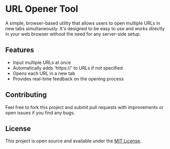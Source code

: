 # URL Opener Tool

A simple, browser-based utility that allows users to open multiple URLs in new tabs simultaneously. It's designed to be easy to use and works directly in your web browser without the need for any server-side setup.

## Features

- Input multiple URLs at once
- Automatically adds 'https://' to URLs if not specified
- Opens each URL in a new tab
- Provides real-time feedback on the opening process

## Contributing

Feel free to fork this project and submit pull requests with improvements or open issues if you find any bugs.

## License

This project is open source and available under the [MIT License](/LICENSE).